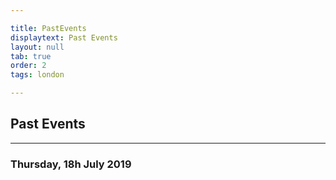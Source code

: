 ```yaml
---

title: PastEvents
displaytext: Past Events
layout: null
tab: true
order: 2
tags: london

---
```


## Past Events

<hr>

### Thursday, 18h July 2019
